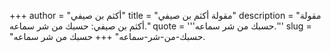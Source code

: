 +++
author = "أكثم بن صيفي"
title = "مقولة أكثم بن صيفي"
description = "مقولة أكثم بن صيفي: حسبك من شر سماعه."
quote = '''حسبك من شر سماعه.''' 
slug = "حسبك-من-شر-سماعه"
+++
حسبك من شر سماعه.
